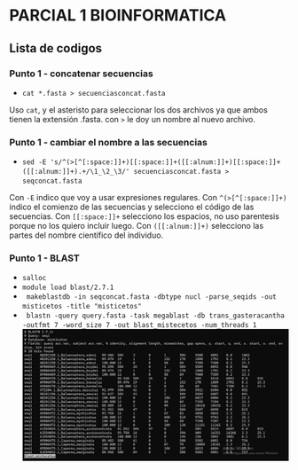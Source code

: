 # PARCIAL 1 BIOINFORMATICA






## Lista de codigos
### Punto 1 - concatenar secuencias 
* ```cat *.fasta > secuenciasconcat.fasta```

Uso ```cat```, y el asteristo para seleccionar los dos archivos ya que ambos tienen la extensión .fasta. con ```>```  le doy un nombre al nuevo archivo. 

### Punto 1 - cambiar el nombre a las secuencias 
* ```sed -E 's/^(>[^[:space:]]+)[[:space:]]+([[:alnum:]]+)[[:space:]]+([[:alnum:]]+).+/\1_\2_\3/' secuenciasconcat.fasta > seqconcat.fasta```

Con ```-E``` indico que voy a usar expresiones regulares. Con ```^(>[^[:space:]]+)``` indico el comienzo de las secuencias y selecciono el código de las secuencias. Con ``` [[:space:]]+ ``` selecciono los espacios, no uso parentesis porque no los quiero incluir luego. Con ```([[:alnum:]]+)``` selecciono las partes del nombre científico del individuo. 

### Punto 1 - BLAST
* ```salloc```
* ```module load blast/2.7.1```
* ``` makeblastdb -in seqconcat.fasta -dbtype nucl -parse_seqids -out misticetos -title "misticetos"```
* ``` blastn -query query.fasta -task megablast -db trans_gasteracantha -outfmt 7 -word_size 7 -out blast_mistecetos -num_threads 1```
![Resultado del BLAST](https://github.com/Yef05/GITHUB-FROM-TERMINAL/blob/main/blast.png)

